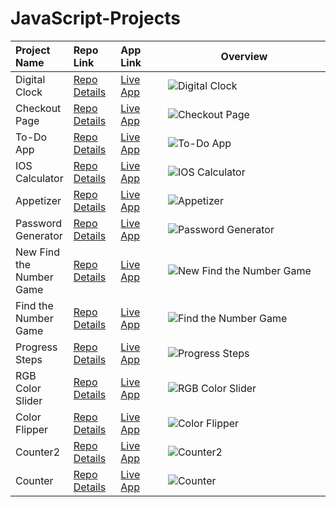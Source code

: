 # JavaScript-Projects


<table class="table">  
  <thead>
    <tr>
      <th align="left" width="15%">Project Name</th>
      <th align="left" width="15%">Repo Link</th>
      <th align="left" width="15%">App Link</th>
      <th align="center">Overview</th>
    </tr>
  </thead>
  <tbody>
     <tr>
      <td>Digital Clock</td>
      <td><a href="https://github.com/axel-ac/Digital-Clock" target="_blank">Repo Details</td>
      <td><a href="https://vanilla-js-digital-clock.netlify.app/" target="_blank">Live App</td>
      <td><img src="https://user-images.githubusercontent.com/102467587/221299705-cadf044b-5142-47fd-b12e-b9cb7642ce8f.gif" alt="Digital Clock"></td>
    </tr>
    <tr>
      <td>Checkout Page</td></td>
      <td><a href="https://github.com/axel-ac/checkout-page" target="_blank">Repo Details</td>
      <td><a href="https://vanilla-js-checkout-page.netlify.app/" target="_blank">Live App</td>
      <td><img src="https://user-images.githubusercontent.com/102467587/222852159-a9e2a7c0-ec51-46a7-85aa-38ec377a7a5a.gif" alt="Checkout Page"></td>
    </tr>
      <tr>
      <td>To-Do App</td>
      <td><a href="https://github.com/axel-ac/My-Todos" target="_blank">Repo Details</td>
      <td><a href="https://vanilla-js-my-todos.netlify.app/" target="_blank">Live App</td>
      <td><img src="https://user-images.githubusercontent.com/102467587/221031138-704f042d-25e6-4afe-9d3e-49aa7bf92a99.gif" alt="To-Do App"></td>
    </tr>
    <tr>
      <td>IOS Calculator</td>
      <td><a href="https://github.com/axel-ac/IOS-calculator" target="_blank">Repo Details</td>
      <td><a href="https://vanillajs-ios-calculator.netlify.app/" target="_blank">Live App</td>
      <td><img src="https://user-images.githubusercontent.com/102467587/218919393-a57f0668-ba05-4e3f-83d3-53a9dfdd9fdf.gif" alt="IOS Calculator"></td>
    </tr>
     <tr>
      <td>Appetizer</td>
      <td><a href="https://github.com/axel-ac/appetizer" target="_blank">Repo Details</td>
      <td><a href="https://appetizer-vanillajs.netlify.app/" target="_blank">Live App</td>
      <td><img src="https://user-images.githubusercontent.com/102467587/236793505-255a4332-0b2a-41cf-b8cf-0603ee192482.gif" alt="Appetizer"></td>
    </tr>
    <tr>
      <td>Password Generator</td>
      <td><a href="https://github.com/axel-ac/password-generator" target="_blank">Repo Details</td>
      <td><a href="https://vanilla-js-password-generator-axel.netlify.app/" target="_blank">Live App</td>
      <td><img src="https://user-images.githubusercontent.com/102467587/221689733-777904c0-8536-4051-bd1e-bab08a463236.gif" alt="Password Generator"></td>
    </tr>
      <tr>
      <td>New Find the Number Game</td>
      <td><a href="https://github.com/axel-ac/new-find-the-number-game" target="_blank">Repo Details</td>
      <td><a href="https://new-guess-the-number-js.netlify.app/" target="_blank">Live App</td>
      <td><img src="https://user-images.githubusercontent.com/102467587/230734227-f2a8c5e4-0acd-4a9c-a306-a3738c1e616d.gif" alt="New Find the Number Game"></td>
    </tr>
    <tr>
      <td>Find the Number Game</td>
      <td><a href="https://github.com/axel-ac/find-the-number-game" target="_blank">Repo Details</td>
      <td><a href="https://find-the-number-game.netlify.app/" target="_blank">Live App</td>
      <td><img src="https://user-images.githubusercontent.com/102467587/220798350-6158a964-59bd-4870-bb7b-0e02462862c6.gif" alt="Find the Number Game"></td>
    </tr>
     <tr>
      <td>Progress Steps</td>
      <td><a href="https://github.com/axel-ac/Progress-Steps" target="_blank">Repo Details</td>
      <td><a href="https://progress-steps-vanillajs.netlify.app/" target="_blank">Live App</td>
      <td><img src="https://user-images.githubusercontent.com/102467587/237213305-1f2188e4-0f94-4175-aa58-e158464acd9d.gif" alt="Progress Steps"></td>
    </tr>
    <tr>
      <td>RGB Color Slider</td>
      <td><a href="https://github.com/axel-ac/rgb-color-slider" target="_blank">Repo Details</td>
      <td><a href="https://rgb-color-slider.netlify.app/" target="_blank">Live App</td>
      <td><img src="https://user-images.githubusercontent.com/102467587/239245945-7ec7babb-755a-4642-97a3-0549c696f92f.gif" alt="RGB Color Slider"></td>
    </tr>
    <tr>
      <td>Color Flipper</td>
      <td><a href="https://github.com/axel-ac/color-flipper" target="_blank">Repo Details</td>
      <td><a href="https://color-flipper-vanillajs-axel.netlify.app/" target="_blank">Live App</td>
      <td><img src="https://user-images.githubusercontent.com/102467587/243007326-d442b552-15b6-493a-9952-71290c67149f.gif" alt="Color Flipper"></td>
    </tr>
    <tr>
      <td>Counter2</td>
      <td><a href="https://github.com/axel-ac/counter-2" target="_blank">Repo Details</td>
      <td><a href="https://counter-2-vanillajs.netlify.app/" target="_blank">Live App</td>
      <td><img src="https://user-images.githubusercontent.com/102467587/241213137-7fd86071-7e8d-48e9-87c4-6d8d21cca428.gif" alt="Counter2"></td>
    </tr>
    <tr>
      <td>Counter</td>
      <td><a href="https://github.com/axel-ac/counter" target="_blank">Repo Details</td>
      <td><a href="https://counter-vanillajs-axel.netlify.app/" target="_blank">Live App</td>
      <td><img src="https://github.com/axel-ac/counter/assets/102467587/aa3de8f7-6c5d-468d-9efb-3dadaf22bf20" alt="Counter"></td>
    </tr>
   </tbody>
</table>
